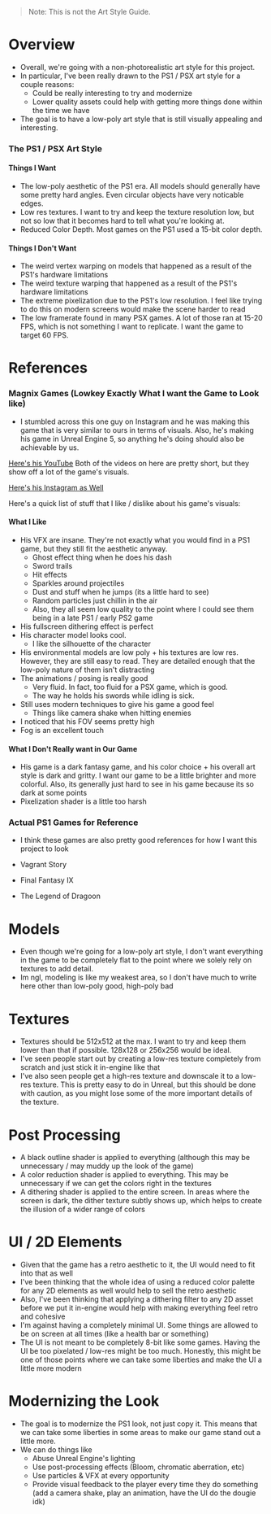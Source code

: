 > Note: This is not the Art Style Guide.

# Overview
- Overall, we're going with a non-photorealistic art style for this project.
- In particular, I've been really drawn to the PS1 / PSX art style for a couple reasons:
	- Could be really interesting to try and modernize
	- Lower quality assets could help with getting more things done within the time we have
- The goal is to have a low-poly art style that is still visually appealing and interesting.

### The PS1 / PSX Art Style

#### Things I Want
- The low-poly aesthetic of the PS1 era. All models should generally have some pretty hard angles. Even circular objects have very noticable edges.
- Low res textures. I want to try and keep the texture resolution low, but not so low that it becomes hard to tell what you're looking at.
- Reduced Color Depth. Most games on the PS1 used a 15-bit color depth.

#### Things I Don't Want
- The weird vertex warping on models that happened as a result of the PS1's hardware limitations
- The weird texture warping that happened as a result of the PS1's hardware limitations
- The extreme pixelization due to the PS1's low resolution. I feel like trying to do this on modern screens would make the scene harder to read
- The low framerate found in many PSX games. A lot of those ran at 15-20 FPS, which is not something I want to replicate. I want the game to target 60 FPS.

# References

### Magnix Games (Lowkey Exactly What I want the Game to Look like)
- I stumbled across this one guy on Instagram and he was making this game that is very similar to ours in terms of visuals. Also, he's making his game in Unreal Engine 5, so anything he's doing should also be achievable by us.

[Here's his YouTube](https://www.youtube.com/watch?v=F3u7SyMXLWU&ab_channel=MagnixGames)
Both of the videos on here are pretty short, but they show off a lot of the game's visuals.

[Here's his Instagram as Well](https://www.instagram.com/magnixgames/)

Here's a quick list of stuff that I like / dislike about his game's visuals:

#### What I Like
- His VFX are insane. They're not exactly what you would find in a PS1 game, but they still fit the aesthetic anyway.
	- Ghost effect thing when he does his dash
	- Sword trails
	- Hit effects
	- Sparkles around projectiles
	- Dust and stuff when he jumps (its a little hard to see)
	- Random particles just chillin in the air
	- Also, they all seem low quality to the point where I could see them being in a late PS1 / early PS2 game
- His fullscreen dithering effect is perfect
- His character model looks cool.
	- I like the silhouette of the character
- His environmental models are low poly + his textures are low res. However, they are still easy to read. They are detailed enough that the low-poly nature of them isn't distracting
- The animations / posing is really good
	- Very fluid. In fact, too fluid for a PSX game, which is good.
	- The way he holds his swords while idling is sick.
- Still uses modern techniques to give his game a good feel
	- Things like camera shake when hitting enemies
- I noticed that his FOV seems pretty high
- Fog is an excellent touch

#### What I Don't Really want in Our Game
- His game is a dark fantasy game, and his color choice + his overall art style is dark and gritty. I want our game to be a little brighter and more colorful. Also, its generally just hard to see in his game because its so dark at some points
- Pixelization shader is a little too harsh

### Actual PS1 Games for Reference
- I think these games are also pretty good references for how I want this project to look

- Vagrant Story
- Final Fantasy IX
- The Legend of Dragoon

# Models
- Even though we're going for a low-poly art style, I don't want everything in the game to be completely flat to the point where we solely rely on textures to add detail.
- Im ngl, modeling is like my weakest area, so I don't have much to write here other than low-poly good, high-poly bad

# Textures
- Textures should be 512x512 at the max. I want to try and keep them lower than that if possible. 128x128 or 256x256 would be ideal.
- I've seen people start out by creating a low-res texture completely from scratch and just stick it in-engine like that
- I've also seen people get a high-res texture and downscale it to a low-res texture. This is pretty easy to do in Unreal, but this should be done with caution, as you might lose some of the more important details of the texture.

# Post Processing
- A black outline shader is applied to everything (although this may be unnecessary / may muddy up the look of the game)
- A color reduction shader is applied to everything. This may be unnecessary if we can get the colors right in the textures
- A dithering shader is applied to the entire screen. In areas where the screen is dark, the dither texture subtly shows up, which helps to create the illusion of a wider range of colors

# UI / 2D Elements
- Given that the game has a retro aesthetic to it, the UI would need to fit into that as well
- I've been thinking that the whole idea of using a reduced color palette for any 2D elements as well would help to sell the retro aesthetic
- Also, I've been thinking that applying a dithering filter to any 2D asset before we put it in-engine would help with making everything feel retro and cohesive
- I'm against having a completely minimal UI. Some things are allowed to be on screen at all times (like a health bar or something)
- The UI is not meant to be completely 8-bit like some games. Having the UI be too pixelated / low-res might be too much. Honestly, this might be one of those points where we can take some liberties and make the UI a little more modern

# Modernizing the Look
- The goal is to modernize the PS1 look, not just copy it. This means that we can take some liberties in some areas to make our game stand out a little more.
- We can do things like
	- Abuse Unreal Engine's lighting
	- Use post-processing effects (Bloom, chromatic aberration, etc)
	- Use particles & VFX at every opportunity
	- Provide visual feedback to the player every time they do something (add a camera shake, play an animation, have the UI do the dougie idk)
